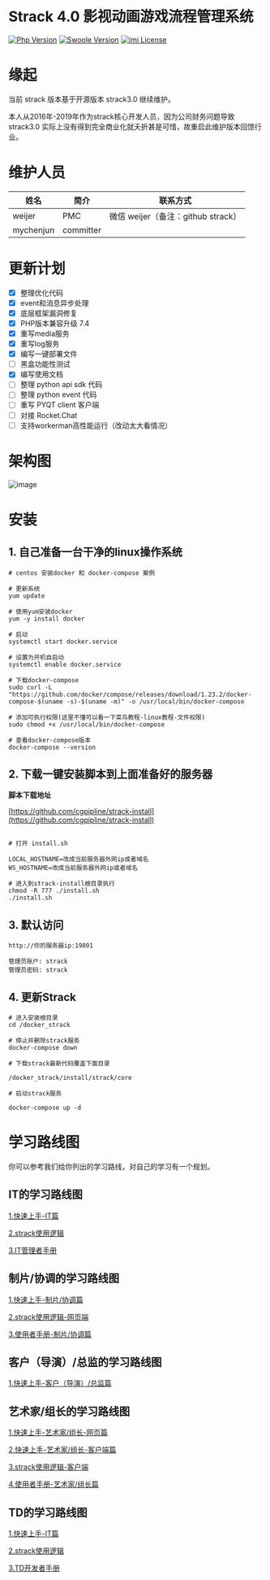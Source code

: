 # Strack 4.0 影视动画游戏流程管理系统

[![Php Version](https://img.shields.io/badge/php-%3E=7.4-brightgreen.svg)](https://secure.php.net/)
[![Swoole Version](https://img.shields.io/badge/workerman-%3E=4.0.19-brightgreen.svg)](https://github.com/walkor/Workerman)
[![imi License](https://img.shields.io/badge/license-Apache%202.0-brightgreen.svg)](https://github.com/cgpipline/strack/blob/master/LICENSE)

# 缘起

当前 strack 版本基于开源版本 strack3.0 继续维护。

本人从2016年-2019年作为strack核心开发人员，因为公司财务问题导致 strack3.0 实际上没有得到完全商业化就夭折甚是可惜，故重启此维护版本回馈行业。

# 维护人员

 姓名 | 简介 | 联系方式
---|---|---
weijer | PMC | 微信 weijer（备注：github strack）
mychenjun | committer

# 更新计划

- [x] 整理优化代码
- [x] event和消息异步处理
- [x] 底层框架漏洞修复
- [x] PHP版本兼容升级 7.4
- [x] 重写media服务
- [x] 重写log服务
- [x] 编写一键部署文件
- [ ] 黑盒功能性测试
- [x] 编写使用文档
- [ ] 整理 python api sdk 代码
- [ ] 整理 python event 代码
- [ ] 重写 PYQT client 客户端
- [ ] 对接 Rocket.Chat
- [ ] 支持workerman高性能运行（改动太大看情况）

# 架构图

![image](doc/strack_structure.png)

# 安装

## 1. 自己准备一台干净的linux操作系统

```shell
# centos 安装docker 和 docker-compose 案例

# 更新系统
yum update

# 使用yum安装docker
yum -y install docker

# 启动
systemctl start docker.service

# 设置为开机自启动
systemctl enable docker.service

# 下载docker-compose
sudo curl -L "https://github.com/docker/compose/releases/download/1.23.2/docker-compose-$(uname -s)-$(uname -m)" -o /usr/local/bin/docker-compose

# 添加可执行权限(这里不懂可以看一下菜鸟教程-linux教程-文件权限)
sudo chmod +x /usr/local/bin/docker-compose

# 查看docker-compose版本
docker-compose --version

```

## 2. 下载一键安装脚本到上面准备好的服务器

**脚本下载地址**

[https://github.com/cgpipline/strack-install](https://github.com/cgpipline/strack-install)

```shell

# 打开 install.sh

LOCAL_HOSTNAME=改成当前服务器外网ip或者域名
WS_HOSTNAME=改成当前服务器外网ip或者域名

# 进入到strack-install根目录执行
chmod -R 777 ./install.sh
./install.sh

```

## 3. 默认访问

```shell
http://你的服务器ip:19801

管理员账户: strack
管理员密码: strack
```

## 4. 更新Strack

```shell
# 进入安装根目录
cd /docker_strack

# 停止并删除strack服务
docker-compose down

# 下载strack最新代码覆盖下面目录

/docker_strack/install/strack/core

# 启动strack服务

docker-compose up -d
```

# 学习路线图

你可以参考我们给你列出的学习路线，对自己的学习有一个规划。

## IT的学习路线图

[1.快速上手-IT篇](https://github.com/cgpipline/strack/wiki/2.-快速上手#21快速上手-it篇)

[2.strack使用逻辑](https://github.com/cgpipline/strack/wiki/3.-通用使用逻辑)

[3.IT管理者手册](https://github.com/cgpipline/strack/wiki/5.-IT管理者手册)

## 制片/协调的学习路线图

[1.快速上手-制片/协调篇](https://github.com/cgpipline/strack/wiki/2.-快速上手#22快速上手-制片协调篇)

[2.strack使用逻辑-网页端](https://github.com/cgpipline/strack/wiki/3.-通用使用逻辑)

[3.使用者手册-制片/协调篇](https://github.com/cgpipline/strack/wiki/4.-用户手册#41使用者手册-制片协调篇)

## 客户（导演）/总监的学习路线图

[1.快速上手-客户（导演）/总监篇](https://github.com/cgpipline/strack/wiki/2.-快速上手#23快速上手-客户导演总监篇)

## 艺术家/组长的学习路线图

[1.快速上手-艺术家/组长-网页篇](https://github.com/cgpipline/strack/wiki/2.-快速上手#24快速上手-艺术家组长-网页篇)

[2.快速上手-艺术家/组长-客户端篇](https://github.com/cgpipline/strack/wiki/2.-快速上手#25快速上手-艺术家组长-客户端篇)

[3.strack使用逻辑-客户端](https://github.com/cgpipline/strack/wiki/3.-通用使用逻辑#35strack使用逻辑-客户端)

[4.使用者手册-艺术家/组长篇](https://github.com/cgpipline/strack/wiki/4.-用户手册#43使用者手册-艺术家组长篇)

## TD的学习路线图

[1.快速上手-IT篇](https://github.com/cgpipline/strack/wiki/2.-快速上手#21快速上手-it篇)

[2.strack使用逻辑](https://github.com/cgpipline/strack/wiki/3.-通用使用逻辑)

[3.TD开发者手册](https://github.com/cgpipline/strack/wiki/6.-TD开发者手册)
